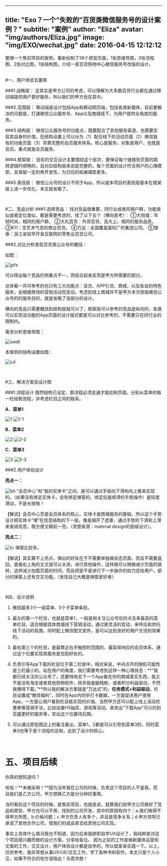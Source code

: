 
---
title:  "Exo？一个“失败的”百货类微信服务号的设计案例？"
subtitle: "案例"
author: "Eliza"
avatar: "img/authors/Eliza.jpg"
image: "img/EXO/wechat.jpg"
date:   2016-04-15 12:12:12
---


整理一个售前项目的案例，重新绘制了36个原型页面，1张思维导图，3张流程图，2张对比图，1张结构图，介绍一家百货购物中心微信服务号改版的设计。


 <br>
#一、用户体验五要素

###1.战略层：
这其实是甲方公司的考虑，可以理解为大多数百货行业都在通过移动端提供用户更好服务，所以我们的甲方也在其中。

###2.范围层：
移动端是设计包括App和移动网页端，包括各类新媒体，目前要解决的问题是，打通微信公众服务号、App以及商城线下，为用户提供全角度的服务。

###3.结构层：
微信公众服务号的功能点，既要配合了其他服务渠道，也需要实现其自身的价值。在结构设置上可以分为（1）配合线下的活动页面（2）微信独有的功能页面（3）背靠完整的会员服务体系。核心是服务，对象是用户，也就是会员。重点就是会员服务。

###4.框架层：
目前的交互设计主要围绕这个层次，要保证每个链接到页面的跳转逻辑时顺畅的，且对应结构层来说是完整的，每个页面的设计符合用户的心理模型，且保留一定的再开发性，为日后的拓展铺垫更多。

###5.表现层：
微信公众号的设计不同于App，所以就本项目的表现层基本在框架层上进一步优化，本文就省略了。

 <br>

#二、竞品分析
###1.选择竞品：
找对竞品很重要，同行业或者同用户群，功能类似或者定位类似，都是需要考虑的，找了以下五个（横向思考）：
①大悦城：年轻时尚，相同的用户群。
②大丸百货：外资百货，高大上，相同的服务品质。
③K11：含艺术气息的商业百货。
④万达：全国覆盖面较广的集团公司。
⑤银泰：浙江省较早开发互联网的零售业百货公司。

###2.对比分析类型百货类公众号的概括：

如图：

![jpfx](img/EXO/竞品分析副本.jpg)

可以得出每个竞品的侧重点不一，而结合起来反而是甲方所需要的部分。

总体看一共可参考的也只有三大功能点：会员、APP引流、商城，以及各自的特色服务，会根据商场的营销活动而变动。考虑到线上商城并不是甲方本次改版微信公众号的的服务目的，就是省略了该部分的设计。

横向的竞品只需要概括到结构层就可以了，框架层可以参考的竞品是纵向的，各类可以实现该功能的App页面的设计版式都是可以对比参考的，不需要只在同行业的限制内。

需求分析思维导图：

![swdt](img/EXO/百盛公众服务号.jpg)

本案例的结构设置如图：

![cd](img/EXO/百盛菜单页.png)

 <br>

#三、解决方案及设计图

###1.流程设计
既然结构已设定，那流程必须走通才能绘制页面。分别从菜单的每一栏绘制流程，并考虑栏目之间的联系。

**A．菜单1**

![1](img/EXO/菜单1.jpg)
![1-1](img/EXO/菜单1原型设计.png)

**B．菜单2**

![2](img/EXO/菜单2.jpg)
![2-2](img/EXO/菜单2原型设计.png)


**C．菜单3**

![3](img/EXO/菜单3.jpg)
![3-3](img/EXO/菜单3原型设计.png)


###2.用户体验设计

**亮点一：**

![bh](img/EXO/手势变化.png)
“会员中心”和“我的实体卡”之间，是可以通过手指向下滑和向上推来实现的。（如果没有绑定实体卡，会有绑定弹窗的，绑定后是顺滑的手势操作）是轻度滑动，不是长按哦！

【解说】会员中心页是会员体系的核心，实体卡是商城服务的基础，所以这个手势设计把实体卡“埋”在信息结构的下一层，像是揭开了遮罩，通过手势的下滑和上滑来查阅信息。既方便又眼前一亮。（灵感来源：material design的层级设计）。

**亮点二：**

![tc](img/EXO/弹窗.png)
弹窗比较多。

【解说】其实算不上亮点，弹出的好处在于不需要单独做状态页面，而且不需要返回，直接右上角的叉叉就可以关闭，进行其他操作，这样做可以稍微减少页面的跳转，这样减少加载页面的时间，而且把是不是进行下一步操作的权力还给用户，部分的弹窗上还有交互功能。（发现自己大概是弹窗爱好者）

 <br>

#四、设计说明

1.  微信最多3个一级菜单、5个子菜单条目。

2.  最左的第一个栏目，也就是菜单1，一般是刚关注公众号后的点击率最高的菜单栏目，适合根据具体商城线下营销活动，通过更灵活的变动，来呼应和烘托线下活动的氛围。同时配上微信图文宣传，是可以达到良好的用户交流的效果的。

3.  最右第三个的栏目，是最靠近右手触控的范围的，最容易响应的会员体系，通过这个位置实现其服务是恰到好处的。

4.  负责引导App下载的栏目位于第二栏居中，相对来说，中间点开的随机可能性是三栏最小的，站在用户的角度，我们需要考虑到这样一种心理状态：**“我都已经关注你公众号了，还要特地去下一个App看在你的商城里买东西，我又不是没有淘宝或者其他购物软件，除非我是脑残粉，或者积分利益驱动，不然我懒得下载。”**所以我的解决方案就是“万达式”的，**任务模式+利益驱动**，栏目设置成“微信福利”，同时在App内同步打卡数据，一方面促进用户使用App，一方面让用户看到栏目能实现的价值。当然甲方还可以配上线上活动优惠券等营销手法，比如设置H5抽奖、游戏等活动，来突出“下载App”可以的到百盛更好的服务等，空出这个位置待后期。

5.  可以通过原型图边上的备注看出，菜单1、2都是可以引导到菜单3的，同时菜单3也等于是个流程的总和，达到了设计的核心。

    <br>

# 五、项目后续

你真的想知道吗？

哈哈！**未被采用！**因为当年我在公司的时候，负责这个项目的人不是我，而且我们是乙方公司，甲方想换乙方是分分钟的事情。

当时看到这个项目的时候，是售前项目，也就是说，就算我们给甲方公司做好了竞品和原型，甲方也可以不用，找别的公司开发，其中的原因有四个：a.我们做得不得甲方所愿，b.价格问题；c.甲方负责人有多个，并且是竞争关系；d.甲方领导已承诺了其他合作公司，借我们的成品拿去给其他公司实现。

事实上具体什么情况我也不知道，因为后来我辞职自学UX设计了，我纯粹是对这个项目感兴趣而做的设计方案。分享给各位。 因为之前的工作是做新媒体运营和文案的工作，交互设计，用户体验设计都是自学的，所以就拿来实践一下。以上，仅供参考，我非常想从事UX/UE/交互工作，学了各种书和软件。本文只是个人小见，如果不符合的地方请指出！与君共勉！
